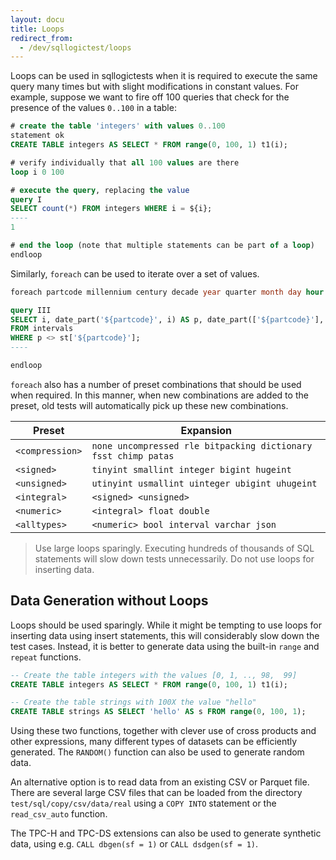 ```yaml
---
layout: docu
title: Loops
redirect_from:
  - /dev/sqllogictest/loops
---
```


Loops can be used in sqllogictests when it is required to execute the same query many times but with slight modifications in constant values. For example, suppose we want to fire off 100 queries that check for the presence of the values `0..100` in a table:

```sql
# create the table 'integers' with values 0..100
statement ok
CREATE TABLE integers AS SELECT * FROM range(0, 100, 1) t1(i);

# verify individually that all 100 values are there
loop i 0 100

# execute the query, replacing the value
query I
SELECT count(*) FROM integers WHERE i = ${i};
----
1

# end the loop (note that multiple statements can be part of a loop)
endloop
```

Similarly, `foreach` can be used to iterate over a set of values.

```sql
foreach partcode millennium century decade year quarter month day hour minute second millisecond microsecond epoch

query III
SELECT i, date_part('${partcode}', i) AS p, date_part(['${partcode}'], i) AS st
FROM intervals
WHERE p <> st['${partcode}'];
----

endloop
```

`foreach` also has a number of preset combinations that should be used when required. In this manner, when new combinations are added to the preset, old tests will automatically pick up these new combinations.

|      Preset      |                           Expansion                            |
|------------------|----------------------------------------------------------------|
| `<compression>`  | `none uncompressed rle bitpacking dictionary fsst chimp patas` |
| `<signed>`       | `tinyint smallint integer bigint hugeint`                      |
| `<unsigned>`     | `utinyint usmallint uinteger ubigint uhugeint`                 |
| `<integral>`     | `<signed> <unsigned>`                                          |
| `<numeric>`      | `<integral> float double`                                      |
| `<alltypes>`     | `<numeric> bool interval varchar json`                         |

> Use large loops sparingly. Executing hundreds of thousands of SQL statements will slow down tests unnecessarily. Do not use loops for inserting data.

## Data Generation without Loops

Loops should be used sparingly. While it might be tempting to use loops for inserting data using insert statements, this will considerably slow down the test cases. Instead, it is better to generate data using the built-in `range` and `repeat` functions.

```sql
-- Create the table integers with the values [0, 1, .., 98,  99]
CREATE TABLE integers AS SELECT * FROM range(0, 100, 1) t1(i);

-- Create the table strings with 100X the value "hello"
CREATE TABLE strings AS SELECT 'hello' AS s FROM range(0, 100, 1);
```

Using these two functions, together with clever use of cross products and other expressions, many different types of datasets can be efficiently generated. The `RANDOM()` function can also be used to generate random data.

An alternative option is to read data from an existing CSV or Parquet file. There are several large CSV files that can be loaded from the directory `test/sql/copy/csv/data/real` using a `COPY INTO` statement or the `read_csv_auto` function.

The TPC-H and TPC-DS extensions can also be used to generate synthetic data, using e.g. `CALL dbgen(sf = 1)` or `CALL dsdgen(sf = 1)`.
